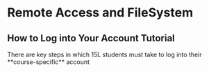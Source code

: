 # Remote Access and FileSystem
## How to Log into Your Account Tutorial
<p> There are key steps in which 15L students must take to log into their **course-specific** account <p>

